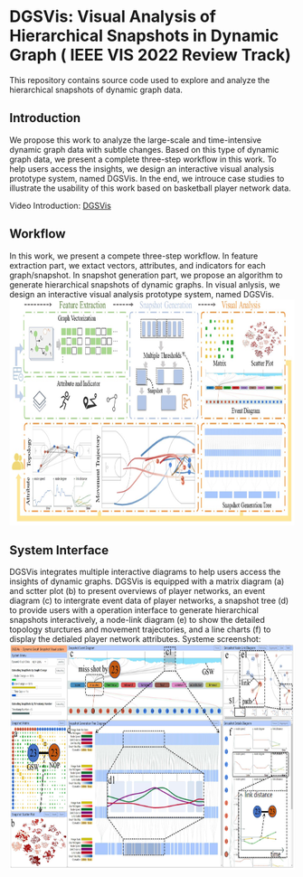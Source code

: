 # DGSVis: Visual Analysis of Hierarchical Snapshots in Dynamic Graph ( IEEE VIS 2022 Review Track)
This repository contains source code used to explore and analyze the hierarchical snapshots of dynamic graph data.

## Introduction
We propose this work to analyze the large-scale and time-intensive dynamic graph data with subtle changes. Based on this type of dynamic graph data, we present a complete three-step workflow in this work.
To help users access the insights, we design an interactive visual analysis prototype system, named DGSVis. In the end, we introuce case studies to illustrate the usability of this work based on basketball player network data.

Video Introduction: [DGSVis](https://youtu.be/kpBpfko1_zs)

## Workflow
In this work, we present a compete three-step workflow. In feature extraction part, we extact vectors, attributes, and indicators for each graph/snapshot. In snapshot generation part, we propose an algorithm to generate hierarchical snapshots of dynamic graphs. In visual anlysis, we design an interactive visual analysis prototype system, named DGSVis.
<img src="https://github.com/BaofengChang/DGSVis/raw/main/Figs/workflow.jpg" height="400px" width="800px">

## System Interface
DGSVis integrates multiple interactive diagrams to help users access the insights of dynamic graphs. DGSVis is equipped with a matrix diagram (a) and sctter plot (b) to present overviews of player networks, an event diagram (c) to intergrate event data of player networks, a snapshot tree (d) to provide users with a operation interface to generate hierarchical snapshots interactively, a node-link diagram (e) to show the detailed topology sturctures and movement trajectories, and a line charts (f) to display the detialed player network attributes.
Systeme screenshot:
<img src="https://github.com/BaofengChang/DGSVis/raw/main/Figs/teaser.jpg" height="400px" width="800px">




